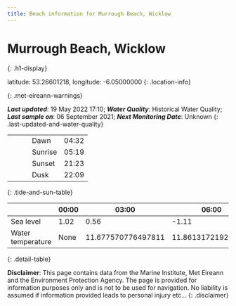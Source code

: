 ```yaml
---
title: Beach information for Murrough Beach, Wicklow
---
```

# Murrough Beach, Wicklow 
{: .h1-display}

latitude: 53.26601218, longitude: -6.05000000
{: .location-info}


{: .met-eireann-warnings}

___Last updated___: 19 May 2022 17:10; ___Water Quality___: Historical Water Quality;
___Last sample on___: 06 September 2021; ___Next Monitoring Date___: Unknown
{: .last-updated-and-water-quality}

|   |   |   |   |   |
|---|---|---|---|---|
|   |   |   | Dawn  | 04:32 |
|   |   |   | Sunrise  | 05:19 |
|   |   |   | Sunset  | 21:23 |
|   |   |   | Dusk  | 22:09 |
{: .tide-and-sun-table}

<div></div>

| | 00:00 | 03:00 | 06:00 | 09:00 | 12:00 | 15:00 | 18:00 | 21:00 |
|---|---|---|---|---|---|---|---|---|
| Sea level | 1.02 | 0.56 | -1.11 | -0.66| 0.63 | 0.61 | -0.82 | -0.54 |
| Water temperature | None | 11.677570776497811 | 11.861317219289575 | 11.781561379576626 | 11.908557144637793 | 11.931596181604935 | 11.988932233009306 | 11.8932496985156 |
{: .detail-table}

__Disclaimer__: This page contains data from the Marine Institute,
Met Eireann and the Environment Protection Agency. The page is provided for
information purposes only and is not to be used for navigation. No liability
is assumed if information provided leads to personal injury etc...
{: .disclaimer}
